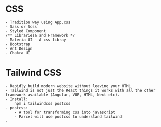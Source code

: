# CSS 
    - Tradition way using App.css
    - Sass or Scss
    - Styled Component
    /** Librariesa and Framework */
    - Materia UI - A css libray
    - Bootstrap
    - Ant Design
    - Chakra UI

# Tailwind CSS
    - Rapidly build modern website without leaving your HTML
    - Tailwind is not just the React things it works with all the other framework available (Angular, VUE, HTML, Next etc).
    - Install:
        npm i tailwindcss postcss
    - postcss: 
        - A tool for transforming css into javascript
        - Parcel will use postcss to understand tailwind
    - 